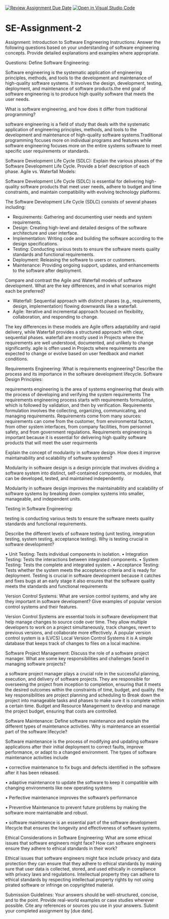 [![Review Assignment Due Date](https://classroom.github.com/assets/deadline-readme-button-24ddc0f5d75046c5622901739e7c5dd533143b0c8e959d652212380cedb1ea36.svg)](https://classroom.github.com/a/-ucQIGTc)
[![Open in Visual Studio Code](https://classroom.github.com/assets/open-in-vscode-718a45dd9cf7e7f842a935f5ebbe5719a5e09af4491e668f4dbf3b35d5cca122.svg)](https://classroom.github.com/online_ide?assignment_repo_id=15248350&assignment_repo_type=AssignmentRepo)
# SE-Assignment-2
Assignment: Introduction to Software Engineering
Instructions:
Answer the following questions based on your understanding of software engineering concepts. Provide detailed explanations and examples where appropriate.

Questions:
Define Software Engineering: 

Software engineering is the systematic application of engineering principles, methods, and tools to the development and maintenance of high-quality software systems. It involves the design, development, testing, deployment, and maintenance of software products.the end goal of software engineering is to produce high quality software that meets the user needs.

What is software engineering, and how does it differ from traditional programming? 

software engineering is a field of study that deals with the systematic application of engineering principles, methods, and tools to the development and maintenance of high-quality software systems.Traditional programming focuses more on individual programs and features while software engineering focuses more on the entire systems software to meet specific user requirements or standards.

Software Development Life Cycle (SDLC):
Explain the various phases of the Software Development Life Cycle. Provide a brief description of each phase.
Agile vs. Waterfall Models:

Software Development Life Cycle (SDLC) is essential for delivering high-quality software products that meet user needs, adhere to budget and time constraints, and maintain compatibility with evolving technology platforms.

The Software Development Life Cycle (SDLC) consists of several phases including:
  - Requirements: Gathering and documenting user needs and system requirements.
  - Design: Creating high-level and detailed designs of the software architecture and user interface.
  - Implementation: Writing code and building the software according to the design specifications.
  - Testing: Conducting various tests to ensure the software meets quality standards and functional requirements.
  - Deployment: Releasing the software to users or customers.
  - Maintenance: Providing ongoing support, updates, and enhancements to the software after deployment.

Compare and contrast the Agile and Waterfall models of software development. What are the key differences, and in what scenarios might each be preferred?

  - Waterfall: Sequential approach with distinct phases (e.g., requirements, design, implementation) flowing downwards like a waterfall.
  - Agile: Iterative and incremental approach focused on flexibility, collaboration, and responding to change.

The key differences in these models are Agile offers adaptability and rapid delivery, while Waterfall provides a structured approach with clear, sequential phases. waterfall are mostly  used in Projects where the requirements are well understood, documented, and unlikely to change significantly. agile is offen used in Projects where requirements are expected to change or evolve based on user feedback and market conditions.

Requirements Engineering:
What is requirements engineering? Describe the process and its importance in the software development lifecycle.
Software Design Principles:

requirements engineering is the area of systems engineering that deals with the process of developing and verifying the system requirements  The requirements engineering process starts with requirements formulation, which is followed by validation, and then by verification.
Requirements formulation involves the collecting, organizing, communicating, and managing requirements. Requirements come from many sources: requirements can come from the customer, from environmental factors, from other system interfaces, from company facilities, from personnel safety, and from government regulations. Requirements engineering is important because it is essential for delivering high quality software products that will  meet the user requirments


Explain the concept of modularity in software design. How does it improve maintainability and scalability of software systems?

Modularity in software design is a design principle that involves dividing a software system into distinct, self-contained components, or modules, that can be developed, tested, and maintained independently.

Modularity in software design improves the maintainability and scalability of software systems by breaking down complex systems into smaller, manageable, and independent units. 


Testing in Software Engineering:

testing is conducting various tests to ensure the software meets quality standards and functional requirements.

Describe the different levels of software testing (unit testing, integration testing, system testing, acceptance testing). Why is testing crucial in software development?   

•  Unit Testing: Tests individual components in isolation.
•  Integration Testing: Tests the interactions between integrated components. 
•  System Testing: Tests the complete and integrated system.
•  Acceptance Testing: Tests whether the system meets the acceptance criteria and is ready for deployment. 
Testing is crucial in software development because it catches and fixes bugs at an early stage it also ensures that the software quality meets the standards and functional requirements


Version Control Systems:
What are version control systems, and why are they important in software development? Give examples of popular version control systems and their features.

Version Control Systems are essential tools in software development that help manage changes to source code over time. They allow multiple developers to work on a project simultaneously, track changes, revert to previous versions, and collaborate more effectively. A popular version control system is a (LVCS) Local Version Control Systems it is A simple database that keeps track of changes to files on a local machine. 

Software Project Management:
Discuss the role of a software project manager. What are some key responsibilities and challenges faced in managing software projects?

a software project manager plays a crucial role in the successful planning, execution, and delivery of software projects. They are responsible for overseeing the project from inception to completion, ensuring that it meets the desired outcomes within the constraints of time, budget, and quality. the key responsibilities are project planning and scheduling to Break down the project into manageable tasks and phases to make sure it is complete within a certain time. Budget and Resource Management to develop and manage the project budget, ensuring that costs are controlled.


Software Maintenance:
Define software maintenance and explain the different types of maintenance activities. Why is maintenance an essential part of the software lifecycle?

Software maintenance is the process of modifying and updating software applications after their initial deployment to correct faults, improve performance, or adapt to a changed environment. The types of software maintenance activities include 

• corrective maintenance to fix bugs and defects identified in the software after it has been released.

• adaptive maintenance to update the software to keep it compatible with changing environments like new operating systems

• Perfective maintenance improves the software’s performance 

• Preventive Maintenance to prevent future problems by making the software more maintainable and robust.

• software maintenance is an essential part of the software development lifecycle that ensures the longevity and effectiveness of software systems. 


Ethical Considerations in Software Engineering:
What are some ethical issues that software engineers might face? How can software engineers ensure they adhere to ethical standards in their work?

Ethical issues that software engineers might face include privacy and data protection they can ensure that they adhere to ethical standards by making sure  that user data is collected, stored, and used ethically in compliance with privacy laws and regulations. Intellectual property they can adhere to ethical standards by respecting intellectual property rights by not using pirated software or infringe on copyrighted material. 

Submission Guidelines:
Your answers should be well-structured, concise, and to the point.
Provide real-world examples or case studies wherever possible.
Cite any references or sources you use in your answers.
Submit your completed assignment by [due date].
